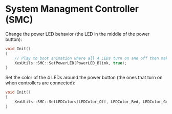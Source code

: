 # System Managment Controller (SMC)

Change the power LED behavior (the LED in the middle of the power button):

```C++
void Init()
{
    // Play to boot animation where all 4 LEDs turn on and off then make the power LED blink
    XexUtils::SMC::SetPowerLED(PowerLED_Blink, true);
}
```

Set the color of the 4 LEDs around the power button (the ones that turn on when controllers are connected):

```C++
void Init()
{
    XexUtils::SMC::SetLEDColors(LEDColor_Off, LEDColor_Red, LEDColor_Green, LEDColor_Orange);
}
```
